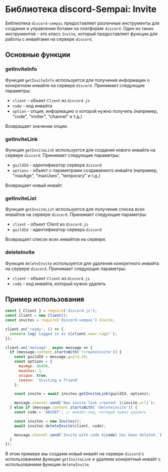 # Библиотека discord-Sempai: Invite
Библиотека `discord-sempai` предоставляет различные инструменты для создания и управления ботами на платформе `discord`. Один из таких инструментов - это класс `Invite`, который предоставляет функции для работы с инвайтами на сервере `discord`.

## Основные функции
### getInviteInfo
Функция `getInviteInfo` используется для получения информации о конкретном инвайте на сервере `discord`. Принимает следующие параметры:

- `client` - объект `Client` из `discord.js`
- `code` - код инвайта
- `option` - опция, информацию о которой нужно получить (например, "code", "inviter", "channel" и т.д.)

Возвращает значение опции.

### getInviteLink
Функция `getInviteLink` используется для создания нового инвайта на сервере `discord`. Принимает следующие параметры:

- `guildId` - идентификатор сервера `discord`
- `options` - объект с параметрами создаваемого инвайта (например, "maxAge", "maxUses", "temporary" и т.д.)

Возвращает новый инвайт.

### getInviteList
Функция `getInviteList` используется для получения списка всех инвайтов на сервере `discord`. Принимает следующие параметры:

- `client` - объект Client из `discord.js`
- `guildId` - идентификатор сервера `discord`

Возвращает список всех инвайтов на сервере.

### deleteInvite
Функция `deleteInvite` используется для удаления конкретного инвайта на сервере `discord`. Принимает следующие параметры:

- `client` - объект `Client` из `discord.js`
- `code` - код инвайта, который нужно удалить

## Пример использования
```js
const { Client } = require('discord.js');
const client = new Client();
const invites = require('discord-sempai').Invite;

client.on('ready', () => {
  console.log(`Logged in as ${client.user.tag}!`);
});

client.on('message', async message => {
  if (message.content.startsWith('!createinvite')) {
    const guildId = message.guild.id;
    const options = {
      maxAge: 86400,
      maxUses: 1,
      unique: true,
      reason: 'Inviting a friend'
    };

    const invite = await invites.getInviteLink(guildId, options);

    message.channel.send(`New invite link created: ${invite.url}`);
  } else if (message.content.startsWith('!deleteinvite')) {
    const code = 'ABCDEF'; // инвайт-код, который нужно удалить

    const invites = new Invites();
    await invites.deleteInvite(client, code);

    message.channel.send(`Invite with code ${code} has been deleted.`);
  }
});
```

В этом примере мы создаем новый инвайт на сервере `discord` с использованием функции `getInviteLink` и удаляем конкретный инвайт с использованием функции `deleteInvite`.